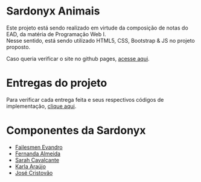 # Sardonyx Animais

Este projeto está sendo realizado em virtude da composição de notas do EAD, da matéria de Programação Web I. <br> Nesse sentido, está sendo utilizado HTML5, CSS, Bootstrap & JS no projeto proposto.

Caso queria verificar o site no github pages, <a href="https://sardonyxanimals.github.io/sardonyx/" target="_blank">acesse aqui</a>.

<h1>Entregas do projeto</h1>
Para verificar cada entrega feita e seus respectivos códigos de implementação, <a href="https://github.com/SardonyxAnimals/sardonyx/wiki" target="_blank">clique aqui</a>.

<h1>Componentes da Sardonyx</h1>
<ul>
  <li><a href="https://github.com/Failesmen/" target="_blank">Failesmen Evandro</a></li>
  <li><a href="https://github.com/Cx-nanda" target="_blank">Fernanda Almeida</a></li>
  <li><a href="https://github.com/learncodesarah/" target="_blank">Sarah Cavalcante</a></li>
  <li><a href="https://github.com/karlaaraujo/ " target="_blank">Karla Araújo</a></li>
  <li><a href="https://github.com/juninho/ " target="_blank">José Cristovão</a></li>
</ul>
